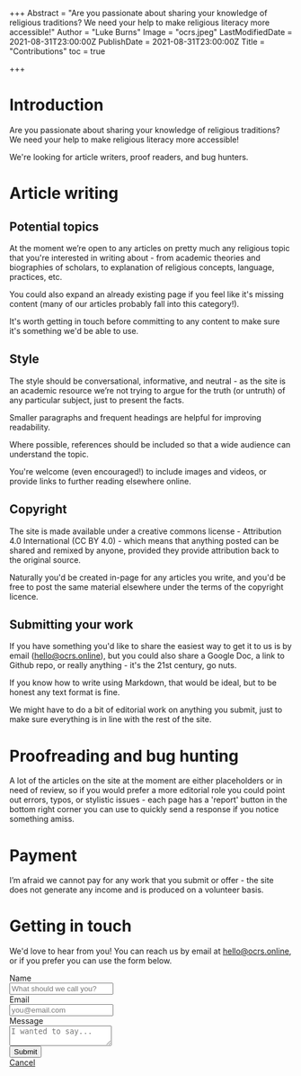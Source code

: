 +++
Abstract = "Are you passionate about sharing your knowledge of religious traditions? We need your help to make religious literacy more accessible!"
Author = "Luke Burns"
Image = "ocrs.jpeg"
LastModifiedDate = 2021-08-31T23:00:00Z
PublishDate = 2021-08-31T23:00:00Z
Title = "Contributions"
toc = true

+++
# Introduction

Are you passionate about sharing your knowledge of religious traditions? We need your help to make religious literacy more accessible!

We're looking for article writers, proof readers, and bug hunters.

# Article writing

## Potential topics

At the moment we’re open to any articles on pretty much any religious topic that you're interested in writing about - from academic theories and biographies of scholars, to explanation of religious concepts, language, practices, etc.

You could also expand an already existing page if you feel like it's missing content (many of our articles probably fall into this category!).

It's worth getting in touch before committing to any content to make sure it's something we'd be able to use.

## Style

The style should be conversational, informative, and neutral - as the site is an academic resource we’re not trying to argue for the truth (or untruth) of any particular subject, just to present the facts.

Smaller paragraphs and frequent headings are helpful for improving readability.

Where possible, references should be included so that a wide audience can understand the topic.

You're welcome (even encouraged!) to include images and videos, or provide links to further reading elsewhere online.

## Copyright
The site is made available under a creative commons license - Attribution 4.0 International (CC BY 4.0) - which means that anything posted can be shared and remixed by anyone, provided they provide attribution back to the original source.

Naturally you'd be created in-page for any articles you write, and you'd be free to post the same material elsewhere under the terms of the copyright licence.

## Submitting your work
If you have something you'd like to share the easiest way to get it to us is by email (hello@ocrs.online), but you could also share a Google Doc, a link to Github repo, or really anything - it's the 21st century, go nuts.

If you know how to write using Markdown, that would be ideal, but to be honest any text format is fine.

We might have to do a bit of editorial work on anything you submit, just to make sure everything is in line with the rest of the site.

# Proofreading and bug hunting

A lot of the articles on the site at the moment are either placeholders or in need of review, so if you would prefer a more editorial role you could point out errors, typos, or stylistic issues - each page has a 'report' button in the bottom right corner you can use to quickly send a response if you notice something amiss.

# Payment

I’m afraid we cannot pay for any work that you submit or offer - the site does not generate any income and is produced on a volunteer basis.

# Getting in touch
We'd love to hear from you! You can reach us by email at hello@ocrs.online, or if you prefer you can use the form below.

<form name="contact" method="POST" data-netlify="true">

<div class="field">
  <label for="name" class="label">Name</label>
  <div class="control">
    <input name="name" class="input" type="text" id="contact_name" placeholder="What should we call you?">
  </div>
</div>

<div class="field">
  <label class="label">Email</label>
  <div class="control has-icons-left has-icons-right">
    <input name="email" for="email" class="input" type="email" id="contact_email" placeholder="you@email.com" value="">
    <span class="icon is-small is-left">
      <i class="fas fa-envelope"></i>
    </span>
  </div>
</div>

<div class="field">
  <label for="message" class="label">Message</label>
  <div class="control">
    <textarea name="message" class="textarea" id="contact_message" placeholder="I wanted to say..."></textarea>
  </div>
</div>


<div class="field is-grouped">
  <div class="control">
    <button class="button is-link">Submit</button>
  </div>
  <div class="control">
    <a href="#" class="button is-link is-light">Cancel</a>
  </div>
</div>

</form>
